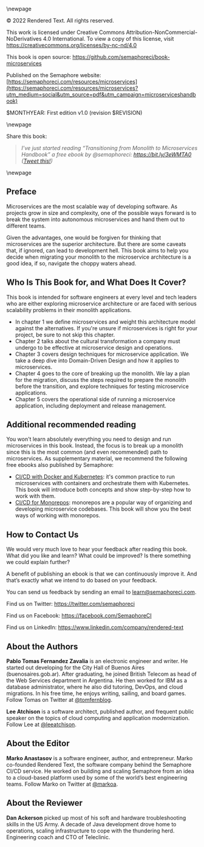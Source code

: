 \newpage

© 2022 Rendered Text. All rights reserved.

This work is licensed under Creative Commons
Attribution-NonCommercial-NoDerivatives 4.0 International.
To view a copy of this license, visit
<https://creativecommons.org/licenses/by-nc-nd/4.0>

This book is open source:
<https://github.com/semaphoreci/book-microservices>

Published on the Semaphore website:
[https://semaphoreci.com/resources/microservices](https://semaphoreci.com/resources/microservices?utm_medium=social&utm_source=pdf&utm_campaign=microserviceshandbook)

$MONTHYEAR: First edition v1.0 (revision $REVISION)

\newpage

Share this book:

> _I’ve just started reading “Transitioning from Monolith to Microservices Handbook” a free ebook by @semaphoreci: https://bit.ly/3eWMTA0 ([Tweet this!](https://ctt.ac/fywdO))_

\newpage

## Preface

Microservices are the most scalable way of developing software. As projects grow in size and complexity, one of the possible ways forward is to break the system into autonomous microservices and hand them out to different teams. 

Given the advantages, one would be forgiven for thinking that microservices are the superior architecture. But there are some caveats that, if ignored, can lead to development hell. This book aims to help you decide when migrating your monolith to the microservice architecture is a good idea, if so, navigate the choppy waters ahead.

## Who Is This Book for, and What Does It Cover?

This book is intended for software engineers at every level and tech leaders who are either exploring microservice architecture or are faced with serious scalability problems in their monolith applications.

- In chapter 1 we define microservices and weight this architecture model against the alternatives. If you're unsure if microservices is right for your project, be sure to not skip this chapter.
- Chapter 2 talks about the cultural transformation a company must undergo to be effective at microservice design and operations.
- Chapter 3 covers design techniques for microservice application. We take a deep dive into Domain-Driven Design and how it applies to microservices.
- Chapter 4 goes to the core of breaking up the monolith. We lay a plan for the migration, discuss the steps required to prepare the monolith before the transition, and explore techniques for testing microservice applications.
- Chapter 5 covers the operational side of running a microservice application, including deployment and release management.

## Additional recommended reading

You won't learn absolutely everything you need to design and run microservices in this book. Instead, the focus is to break up a monolith since this is the most common (and even recommended) path to microservices. As supplementary material, we recommend the following free ebooks also published by Semaphore:

- [CI/CD with Docker and Kubernetes](https://semaphoreci.com/resources/cicd-docker-kubernetes): it's common practice to run microservices with containers and orchestrate them with Kubernetes. This book will introduce both concepts and show step-by-step how to work with them.
- [CI/CD for Monorepos](https://semaphoreci.com/resources/monorepo-cicd): monorepos are a popular way of organizing and developing microservice codebases. This book will show you the best ways of working with monorepos.

## How to Contact Us

We would very much love to hear your feedback after reading this book. What did you like and learn? What could be improved? Is there something we could explain further?

A benefit of publishing an ebook is that we can continuously improve it. And that’s exactly what we intend to do based on your feedback.

You can send us feedback by sending an email to <learn@semaphoreci.com>.

Find us on Twitter: <https://twitter.com/semaphoreci>

Find us on Facebook: <https://facebook.com/SemaphoreCI>

Find us on LinkedIn: <https://www.linkedin.com/company/rendered-text>

## About the Authors

**Pablo Tomas Fernandez Zavalia** is an electronic engineer and writer. He started out developing for the City Hall of Buenos Aires  (buenosaires.gob.ar). After graduating, he joined British Telecom as head of the Web Services department in Argentina. He then worked for IBM as a database administrator, where he also did tutoring, DevOps, and cloud migrations. In his free time, he enjoys writing, sailing, and board games. Follow Tomas on Twitter at [\@tomfernblog](https://twitter.com/tomfernblog).

**Lee Atchison** is a software architect, published author, and frequent public speaker on the topics of cloud computing and application modernization. Follow Lee at [\@leeatchison](https://twitter.com/leeatchison).

## About the Editor

**Marko Anastasov** is a software engineer, author, and entrepreneur. Marko co-founded Rendered Text, the software company behind the Semaphore CI/CD service. He worked on building and scaling Semaphore from an idea to a cloud-based platform used by some of the world’s best engineering teams. Follow Marko on Twitter at [\@markoa](https://twitter.com/markoa).

## About the Reviewer

**Dan Ackerson** picked up most of his soft and hardware troubleshooting skills in the US Army. A decade of Java development drove home to operations, scaling infrastructure to cope with the thundering herd. Engineering coach and CTO of Teleclinic.

